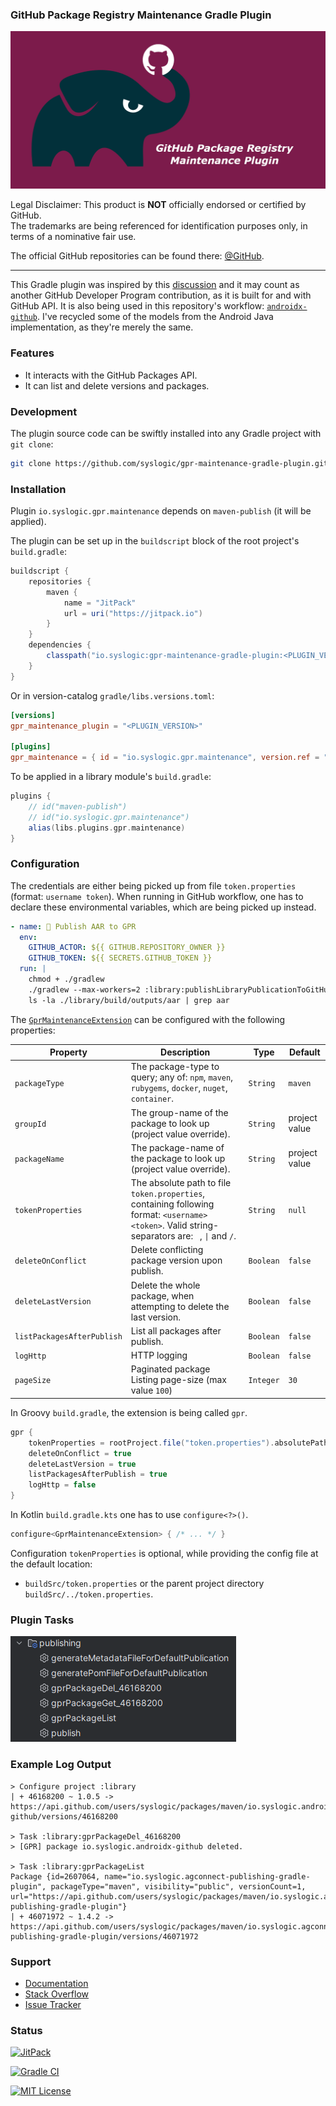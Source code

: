 ### GitHub Package Registry Maintenance Gradle Plugin

![Social Media Preview](https://raw.githubusercontent.com/syslogic/gpr-maintenance-gradle-plugin/master/screenshots/repository.png)

Legal Disclaimer: This product is **NOT** officially endorsed or certified by GitHub.<br/>
The trademarks are being referenced for identification purposes only, in terms of a nominative fair use.

The official GitHub repositories can be found there: [@GitHub](https://github.com/orgs/GitHub/repositories).

 ---

This Gradle plugin was inspired by this [discussion](https://github.com/orgs/community/discussions/149386#discussioncomment-14017558)
and it may count as another GitHub Developer Program contribution, as it is built for and with GitHub API.
It is also being used in this repository's workflow: [`androidx-github`](https://github.com/syslogic/androidx-github).
I've recycled some of the models from the Android Java implementation, as they're merely the same.

### Features

- It interacts with the GitHub Packages API.
- It can list and delete versions and packages.

### Development

The plugin source code can be swiftly installed into any Gradle project with `git clone`:

````bash
git clone https://github.com/syslogic/gpr-maintenance-gradle-plugin.git ./buildSrc
````

### Installation

Plugin `io.syslogic.gpr.maintenance` depends on `maven-publish` (it will be applied).

The plugin can be set up in the `buildscript` block of the root project's `build.gradle`:
````groovy
buildscript {
    repositories {
        maven {
            name = "JitPack"
            url = uri("https://jitpack.io")
        }
    }
    dependencies {
        classpath("io.syslogic:gpr-maintenance-gradle-plugin:<PLUGIN_VERSION>")
    }
}
````

Or in version-catalog `gradle/libs.versions.toml`:
````toml
[versions]
gpr_maintenance_plugin = "<PLUGIN_VERSION>"

[plugins]
gpr_maintenance = { id = "io.syslogic.gpr.maintenance", version.ref = "gpr_maintenance_plugin" }
````

To be applied in a library module's `build.gradle`:
````groovy
plugins {
    // id("maven-publish")    
    // id("io.syslogic.gpr.maintenance")
    alias(libs.plugins.gpr.maintenance)
}
````

### Configuration

The credentials are either being picked up from file `token.properties` (format: `username token`).
When running in GitHub workflow, one has to declare these environmental variables, which are being picked up instead.  

````yaml
- name: 🐘 Publish AAR to GPR
  env:
    GITHUB_ACTOR: ${{ GITHUB.REPOSITORY_OWNER }}
    GITHUB_TOKEN: ${{ SECRETS.GITHUB_TOKEN }}
  run: |
    chmod + ./gradlew
    ./gradlew --max-workers=2 :library:publishLibraryPublicationToGitHubPackagesRepository
    ls -la ./library/build/outputs/aar | grep aar
````
The [`GprMaintenanceExtension`](https://github.com/syslogic/gpr-maintenance-gradle-plugin/blob/master/src/main/java/io/syslogic/gpr/GprMaintenanceExtension.java) can be configured with the following properties:

| Property                    | Description                                                                                                                                      | Type      | Default       |
|-----------------------------|--------------------------------------------------------------------------------------------------------------------------------------------------|-----------|---------------|
| `packageType`               | The package-type to query; any of: `npm`, `maven`, `rubygems`, `docker`, `nuget`, `container`.                                                   | `String`  | `maven`       |
| `groupId`                   | The group-name of the package to look up (project value override).                                                                               | `String`  | project value |
| `packageName`               | The package-name of the package to look up (project value override).                                                                             | `String`  | project value |
| `tokenProperties`           | The absolute path to file `token.properties`, containing following format: `<username> <token>`. Valid string-separators are: ` `, `\|` and `/`. | `String`  | `null`        |
| `deleteOnConflict`          | Delete conflicting package version upon publish.                                                                                                 | `Boolean` | `false`       |
| `deleteLastVersion`         | Delete the whole package, when attempting to delete the last version.                                                                            | `Boolean` | `false`       |
| `listPackagesAfterPublish`  | List all packages after publish.                                                                                                                 | `Boolean` | `false`       |
| `logHttp`                   | HTTP logging                                                                                                                                     | `Boolean` | `false`       |
| `pageSize`                  | Paginated package Listing page-size (max value `100`)                                                                                            | `Integer` | `30`          |

In Groovy `build.gradle`, the extension is being called `gpr`.
````groovy
gpr {
    tokenProperties = rootProject.file("token.properties").absolutePath
    deleteOnConflict = true
    deleteLastVersion = true
    listPackagesAfterPublish = true
    logHttp = false
}
````

In Kotlin `build.gradle.kts` one has to use `configure<?>()`.
````kotlin
configure<GprMaintenanceExtension> { /* ... */ }
````

Configuration `tokenProperties` is optional, while providing the config file at the default location:

 - `buildSrc/token.properties` or the parent project directory `buildSrc/../token.properties`.

### Plugin Tasks

![Gradle Plugin Tasks](https://raw.githubusercontent.com/syslogic/gpr-maintenance-gradle-plugin/master/screenshots/screenshot_01.png)

### Example Log Output

    > Configure project :library
    | + 46168200 ~ 1.0.5 -> https://api.github.com/users/syslogic/packages/maven/io.syslogic.androidx-github/versions/46168200

    > Task :library:gprPackageDel_46168200
    > [GPR] package io.syslogic.androidx-github deleted.

    > Task :library:gprPackageList
    Package {id=2607064, name="io.syslogic.agconnect-publishing-gradle-plugin", packageType="maven", visibility="public", versionCount=1, url="https://api.github.com/users/syslogic/packages/maven/io.syslogic.agconnect-publishing-gradle-plugin"}
    | + 46071972 ~ 1.4.2 -> https://api.github.com/users/syslogic/packages/maven/io.syslogic.agconnect-publishing-gradle-plugin/versions/46071972

### Support
- [Documentation](https://docs.github.com/en/rest/packages/packages)
- [Stack Overflow](https://stackoverflow.com/questions/tagged/github-package-registry)
- [Issue Tracker](https://github.com/syslogic/gpr-maintenance-gradle-plugin/issues)

### Status

[![JitPack](https://img.shields.io/jitpack/version/io.syslogic/gpr-maintenance-gradle-plugin?style=for-the-badge)](https://jitpack.io/#io.syslogic/gpr-maintenance-gradle-plugin)

<!-- [![JitPack](https://jitpack.io/v/io.syslogic/gpr-maintenance-gradle-plugin.svg)](https://jitpack.io/#io.syslogic/gpr-maintenance-gradle-plugin) -->

[![Gradle CI](https://github.com/syslogic/gpr-maintenance-gradle-plugin/actions/workflows/gradle.yml/badge.svg)](https://github.com/syslogic/gpr-maintenance-gradle-plugin/actions/workflows/gradle.yml)

[![MIT License](https://img.shields.io/github/license/syslogic/gpr-maintenance-gradle-plugin)](https://github.com/syslogic/gpr-maintenance-gradle-plugin/blob/master/LICENSE)<!-- @IGNORE PREVIOUS: link -->
